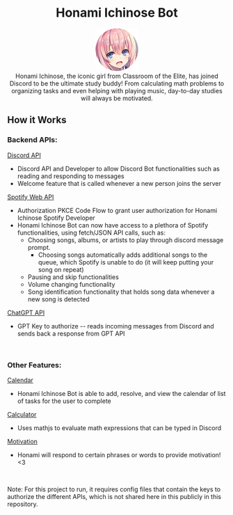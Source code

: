 <h1 align= "center">Honami Ichinose Bot</h1>

<div align="center">
  <img src="./honami_icon.png">
</div>

<div align="center">
  Honami Ichinose, the iconic girl from Classroom of the Elite, has joined Discord to be the ultimate study buddy! 
  From calculating math problems to organizing tasks and even helping with playing music, 
  day-to-day studies will always be motivated.
</div>

## How it Works
### Backend APIs: 
<ins>Discord API</ins>
- Discord API and Developer to allow Discord Bot functionalities such as reading and responding to messages
- Welcome feature that is called whenever a new person joins the server

<ins>Spotify Web API</ins>
- Authorization PKCE Code Flow to grant user authorization for Honami Ichinose Spotify Developer
- Honami Ichinose Bot can now have access to a plethora of Spotify functionalities, using fetch/JSON API calls, such as:
  - Choosing songs, albums, or artists to play through discord message prompt.
    - Choosing songs automatically adds additional songs to the queue, which Spotify is unable to do (it will keep putting your song on repeat)
  - Pausing and skip functionalities
  - Volume changing functionality
  - Song identification functionality that holds song data whenever a new song is detected

 <ins>ChatGPT API</ins>
 - GPT Key to authorize -- reads incoming messages from Discord and sends back a response from GPT API

<br>

### Other Features:
<ins>Calendar</ins>
- Honami Ichinose Bot is able to add, resolve, and view the calendar of list of tasks for the user to complete

<ins>Calculator</ins>
- Uses mathjs to evaluate math expressions that can be typed in Discord

<ins>Motivation</ins>
- Honami will respond to certain phrases or words to provide motivation! <3

<br>

Note: For this project to run, it requires config files that contain the keys to authorize the different APIs, which is not shared here in this publicly in this repository.
